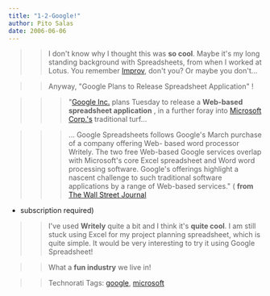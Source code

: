 ```yaml
---
title: "1-2-Google!"
author: Pito Salas
date: 2006-06-06
---
```



>>

>> I don't know why I thought this was **so cool**. Maybe it's my long
standing background with Spreadsheets, from when I worked at Lotus. You
remember [Improv](<http://en.wikipedia.org/wiki/Pito_Salas>), don't you? Or
maybe you don't…

>>

>> Anyway, "Google Plans to Release Spreadsheet Application" !

>>

>>> "[Google
Inc.](<http://online.wsj.com/quotes/main.html?type=djn&symbol=goog>) plans
Tuesday to release a **Web-based spreadsheet application** , in a further
foray into [Microsoft
Corp.'s](<http://online.wsj.com/quotes/main.html?type=djn&symbol=msft>)
traditional turf…

>>>

>>> … Google Spreadsheets follows Google's March purchase of a company
offering Web- based word processor Writely. The two free Web-based Google
services overlap with Microsoft's core Excel spreadsheet and Word word
processing software. Google's offerings highlight a nascent challenge to such
traditional software applications by a range of Web-based services." (
**from** [The Wall Street
Journal](<http://online.wsj.com/article/SB114954419577771854.html?mod=technology_main_whats_news>)
- subscription required)

>>

>> I've used **Writely** quite a bit and I think it's **quite cool**. I am
still stuck using Excel for my project planning spreadsheet, which is quite
simple. It would be very interesting to try it using Google Spreadsheet!

>>

>> What a **fun industry** we live in!

>>

>> Technorati Tags: [google](<http://www.technorati.com/tag/google>),
[microsoft](<http://www.technorati.com/tag/microsoft>)


